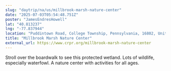 ```yaml
---
slug: "daytrip/na/us/millbrook-marsh-nature-center"
date: "2025-07-03T05:54:48.751Z"
poster: "JamesEndresHowell"
lat: "40.813237"
lng: "-77.837944"
location: "Puddintown Road, College Township, Pennsylvania, 16802, United States"
title: "Millbrook Marsh Nature Center"
external_url: https://www.crpr.org/millbrook-marsh-nature-center
---
```

Stroll over the boardwalk to see this protected wetland. Lots of wildlife, especially waterfowl. A nature center with activities for all ages.